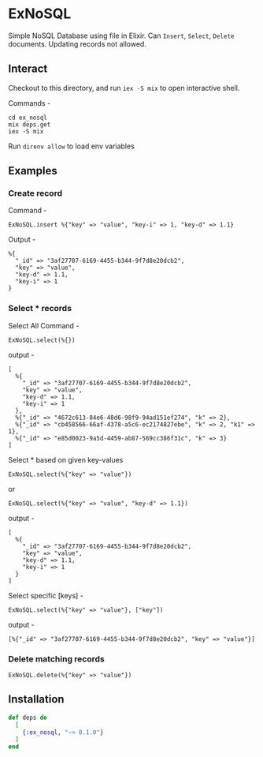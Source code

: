 # ExNoSQL
Simple NoSQL Database using file in Elixir.
Can `Insert`, `Select`, `Delete` documents.
Updating records not allowed.

## Interact
Checkout to this directory, and run `iex -S mix` to open interactive shell.

Commands - 

```
cd ex_nosql
mix deps.get
iex -S mix
```

Run `direnv allow` to load env variables

## Examples

### Create record
Command - 
```
ExNoSQL.insert %{"key" => "value", "key-i" => 1, "key-d" => 1.1}
```
Output -
```
%{
  "_id" => "3af27707-6169-4455-b344-9f7d8e20dcb2",
  "key" => "value",
  "key-d" => 1.1,
  "key-i" => 1
}
```

### Select * records
Select All Command - 
```
ExNoSQL.select(%{})
```
output - 
```
[
  %{
    "_id" => "3af27707-6169-4455-b344-9f7d8e20dcb2",
    "key" => "value",
    "key-d" => 1.1,
    "key-i" => 1
  },
  %{"_id" => "4672c613-84e6-48d6-98f9-94ad151ef274", "k" => 2},
  %{"_id" => "cb458566-66af-4378-a5c6-ec2174827ebe", "k" => 2, "k1" => 1},
  %{"_id" => "e85d0023-9a5d-4459-ab87-569cc386f31c", "k" => 3}
]
```

Select * based on given key-values
```
ExNoSQL.select(%{"key" => "value"})
```
or
```
ExNoSQL.select(%{"key" => "value", "key-d" => 1.1})
```

output - 
```
[
  %{
    "_id" => "3af27707-6169-4455-b344-9f7d8e20dcb2",
    "key" => "value",
    "key-d" => 1.1,
    "key-i" => 1
  }
]
```

Select specific [keys] -
```
ExNoSQL.select(%{"key" => "value"}, ["key"])
```
output - 
```
[%{"_id" => "3af27707-6169-4455-b344-9f7d8e20dcb2", "key" => "value"}]
```

### Delete matching records
```
ExNoSQL.delete(%{"key" => "value"})
```

## Installation

```elixir
def deps do
  [
    {:ex_nosql, "~> 0.1.0"}
  ]
end
```
